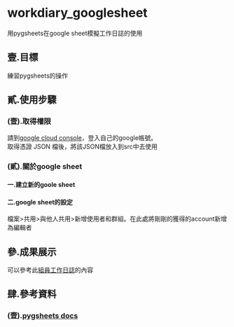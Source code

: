 # workdiary_googlesheet
用pygsheets在google sheet模擬工作日誌的使用  
## 壹.目標  
練習pygsheets的操作  
  
## 貳.使用步驟  
### (壹).取得權限  
請到[google cloud console](https://console.developers.google.com/flows/enableapi?apiid=sheets.googleapis.com)，登入自己的google帳號。  
取得憑證 JSON 檔後，將該JSON檔放入到src中去使用  
### (貳).關於google sheet  
#### 一.建立新的goole sheet  
#### 二.google sheet的設定  
檔案>共用>與他人共用>新增使用者和群組。在此處將剛剛的獲得的account新增為編輯者
    
## 參.成果展示
可以參考此[組員工作日誌](https://docs.google.com/spreadsheets/d/1BPKNWCs3J5lHxFwUegVmUnHoQkrCeaWHVrXRln57-Qs)的內容
## 肆.參考資料
### (壹).[pygsheets docs](https://pygsheets.readthedocs.io/en/stable/#)
